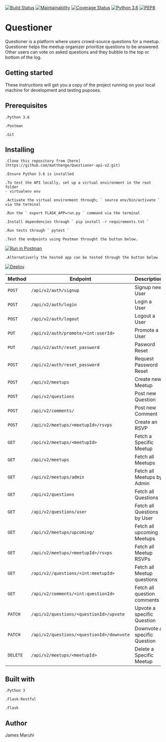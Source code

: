 [![Build Status](https://travis-ci.com/matthenge/Questioner-api-v2.svg?branch=develop)](https://travis-ci.com/matthenge/Questioner-api-v2)
[![Maintainability](https://api.codeclimate.com/v1/badges/2dbeec0ab08c5b929906/maintainability)](https://codeclimate.com/github/matthenge/Questioner-api-v2/maintainability)
[![Coverage Status](https://coveralls.io/repos/github/matthenge/Questioner-api-v2/badge.svg?branch=develop)](https://coveralls.io/github/matthenge/Questioner-api-v2?branch=develop)
[![Python 3.6](https://img.shields.io/badge/python-3.6-blue.svg)](https://www.python.org/downloads/release/python-360/)
[![PEP8](https://img.shields.io/badge/code%20style-pep8-orange.svg)](https://www.python.org/dev/peps/pep-0008/)

# Questioner

Questioner is a platform where users crowd-source questions for a meetup. Questioner helps the meetup organizer prioritize questions to be answered. Other users can vote on asked questions and they bubble to the top or bottom of the log.

## Getting started
These instructions will get you a copy of the project running on your local machine for development and testing puposes.


## Prerequisites

	.Python 3.6

	.Postman

	.Git


## Installing

    .Clone this repository from [here](https://github.com/matthenge/Questioner-api-v2.git)

    .Ensure Python 3.6 is installed
	
    .To test the API locally, set up a virtual environment in the root folder 
    - virtualenv env
	
    .Activate the virtual environment through; ` source env/bin/activate ` via the terminal
	
    .Run the ` export FLASK_APP=run.py ` command via the terminal
	
    .Install dependencies through ` pip install -r requirements.txt `
	
    .Run tests through ` pytest `
	
    .Test the endpoints using Postman throught the button below.

[![Run in Postman](https://run.pstmn.io/button.svg)](https://app.getpostman.com/run-collection/d382f317baaca2db855d)

    .Alternativerly the hosted app can be tested through the button below
[![Deploy](https://www.herokucdn.com/deploy/button.svg)](https://questioner-v2.herokuapp.com/api/v2/) 


| **Method** | **Endpoint** | **Description** |
| --- | --- | --- |
| `POST` | ` /api/v2/auth/signup ` | Signup new User |
| `POST` | ` /api/v2/auth/login ` | Login a User |
| `POST` | ` /api/v2/auth/logout ` | Logout a User |
| `PUT` | ` /api/v2/auth/promote/<int:userId> ` | Promote a User |
| `PUT` | ` /api/v2/auth/reset_password ` | Pasword Reset |
| `POST` | ` /api/v2/auth/reset_password ` | Request Password Reset |
| `POST` | ` /api/v2/meetups ` | Create new Meetup |
| `POST` | ` /api/v2/questions ` | Post new Question |
| `POST` | ` /api/v2/comments/ ` | Post new Comment |
| `POST` | ` /api/v2/meetups/<meetupId>/rsvps ` | Create an RSVP |
| `GET` | ` /api/v2/meetups/<meetupId> ` | Fetch a Specific Meetup |
| `GET` | ` /api/v2/meetups ` | Fetch all Meetups |
| `GET` | ` /api/v2/meetups/admin ` | Fetch all Meetups by Admin |
| `GET` | ` /api/v2/questions ` | Fetch all Questions |
| `GET` | ` /api/v2/questions/user ` | Fetch all Questions by User |
| `GET` | ` /api/v2/meetups/upcoming/ ` | Fetch all upcoming Meetups |
| `GET` | ` /api/v2/meetups/<meetupId>/rsvps ` | Fetch all Meetup RSVPs |
| `GET` | ` /api/v2//questions/<int:meetupId> ` | Fetch all Meetup questions |
| `GET` | ` /api/v2/comments/<int:questionId> ` | Fetch all question comments |
| `PATCH` | ` /api/v2/questions/<questionId>/upvote ` | Upvote a specific Question | 
| `PATCH` | ` /api/v2/questions/<questionId>/downvote ` | Downvote a specific Question |
| `DELETE` | ` /api/v2/meetups/<meetupId> ` | Delete a Specific Meetup |

## Built with

    .Python 3
    
    .Flask-Restful
    
    .Flask
    
    
## Author

James Maruhi
